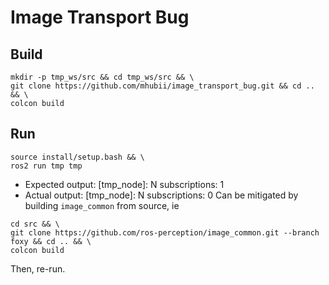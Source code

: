 # Image Transport Bug
## Build
```shell
mkdir -p tmp_ws/src && cd tmp_ws/src && \
git clone https://github.com/mhubii/image_transport_bug.git && cd .. && \
colcon build
```
## Run
```shell
source install/setup.bash && \
ros2 run tmp tmp
```
- Expected output: [tmp_node]: N subscriptions: 1
- Actual output: [tmp_node]: N subscriptions: 0
Can be mitigated by building `image_common` from source, ie
```shell
cd src && \
git clone https://github.com/ros-perception/image_common.git --branch foxy && cd .. && \
colcon build
```
Then, re-run.
